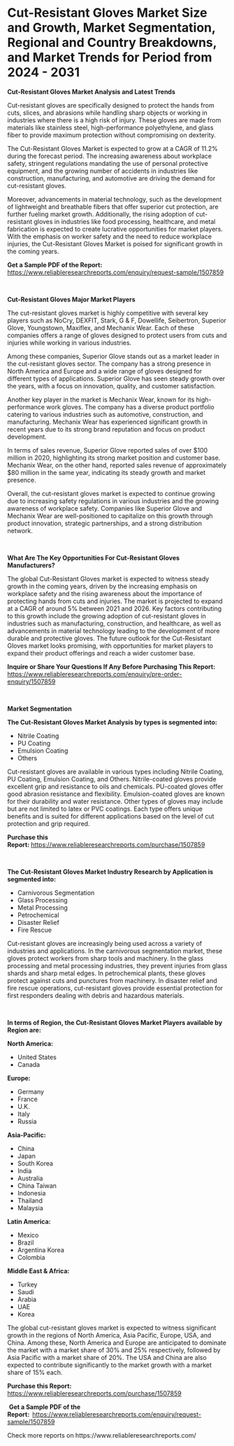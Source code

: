 <p><h1>Cut-Resistant Gloves Market Size and Growth, Market Segmentation, Regional and Country Breakdowns, and Market Trends for Period from 2024 -  2031</h1></p><p><strong>Cut-Resistant Gloves Market Analysis and Latest Trends</strong></p>
<p><p>Cut-resistant gloves are specifically designed to protect the hands from cuts, slices, and abrasions while handling sharp objects or working in industries where there is a high risk of injury. These gloves are made from materials like stainless steel, high-performance polyethylene, and glass fiber to provide maximum protection without compromising on dexterity.</p><p>The Cut-Resistant Gloves Market is expected to grow at a CAGR of 11.2% during the forecast period. The increasing awareness about workplace safety, stringent regulations mandating the use of personal protective equipment, and the growing number of accidents in industries like construction, manufacturing, and automotive are driving the demand for cut-resistant gloves.</p><p>Moreover, advancements in material technology, such as the development of lightweight and breathable fibers that offer superior cut protection, are further fueling market growth. Additionally, the rising adoption of cut-resistant gloves in industries like food processing, healthcare, and metal fabrication is expected to create lucrative opportunities for market players. With the emphasis on worker safety and the need to reduce workplace injuries, the Cut-Resistant Gloves Market is poised for significant growth in the coming years.</p></p>
<p><strong>Get a Sample PDF of the Report:&nbsp;</strong> <a href="https://www.reliableresearchreports.com/enquiry/request-sample/1507859">https://www.reliableresearchreports.com/enquiry/request-sample/1507859</a></p>
<p>&nbsp;</p>
<p><strong>Cut-Resistant Gloves Major Market Players</strong></p>
<p><p>The cut-resistant gloves market is highly competitive with several key players such as NoCry, DEXFIT, Stark, G & F, Dowellife, Seibertron, Superior Glove, Youngstown, Maxiflex, and Mechanix Wear. Each of these companies offers a range of gloves designed to protect users from cuts and injuries while working in various industries.</p><p>Among these companies, Superior Glove stands out as a market leader in the cut-resistant gloves sector. The company has a strong presence in North America and Europe and a wide range of gloves designed for different types of applications. Superior Glove has seen steady growth over the years, with a focus on innovation, quality, and customer satisfaction.</p><p>Another key player in the market is Mechanix Wear, known for its high-performance work gloves. The company has a diverse product portfolio catering to various industries such as automotive, construction, and manufacturing. Mechanix Wear has experienced significant growth in recent years due to its strong brand reputation and focus on product development.</p><p>In terms of sales revenue, Superior Glove reported sales of over $100 million in 2020, highlighting its strong market position and customer base. Mechanix Wear, on the other hand, reported sales revenue of approximately $80 million in the same year, indicating its steady growth and market presence.</p><p>Overall, the cut-resistant gloves market is expected to continue growing due to increasing safety regulations in various industries and the growing awareness of workplace safety. Companies like Superior Glove and Mechanix Wear are well-positioned to capitalize on this growth through product innovation, strategic partnerships, and a strong distribution network.</p></p>
<p>&nbsp;</p>
<p><strong>What Are The Key Opportunities For Cut-Resistant Gloves Manufacturers?</strong></p>
<p><p>The global Cut-Resistant Gloves market is expected to witness steady growth in the coming years, driven by the increasing emphasis on workplace safety and the rising awareness about the importance of protecting hands from cuts and injuries. The market is projected to expand at a CAGR of around 5% between 2021 and 2026. Key factors contributing to this growth include the growing adoption of cut-resistant gloves in industries such as manufacturing, construction, and healthcare, as well as advancements in material technology leading to the development of more durable and protective gloves. The future outlook for the Cut-Resistant Gloves market looks promising, with opportunities for market players to expand their product offerings and reach a wider customer base.</p></p>
<p><strong>Inquire or Share Your Questions If Any Before Purchasing This Report:</strong> <a href="https://www.reliableresearchreports.com/enquiry/pre-order-enquiry/1507859">https://www.reliableresearchreports.com/enquiry/pre-order-enquiry/1507859</a></p>
<p>&nbsp;</p>
<p><strong>Market Segmentation</strong></p>
<p><strong>The Cut-Resistant Gloves Market Analysis by types is segmented into:</strong></p>
<p><ul><li>Nitrile Coating</li><li>PU Coating</li><li>Emulsion Coating</li><li>Others</li></ul></p>
<p><p>Cut-resistant gloves are available in various types including Nitrile Coating, PU Coating, Emulsion Coating, and Others. Nitrile-coated gloves provide excellent grip and resistance to oils and chemicals. PU-coated gloves offer good abrasion resistance and flexibility. Emulsion-coated gloves are known for their durability and water resistance. Other types of gloves may include but are not limited to latex or PVC coatings. Each type offers unique benefits and is suited for different applications based on the level of cut protection and grip required.</p></p>
<p><strong>Purchase this Report:&nbsp;</strong><a href="https://www.reliableresearchreports.com/purchase/1507859">https://www.reliableresearchreports.com/purchase/1507859</a></p>
<p>&nbsp;</p>
<p><strong>The Cut-Resistant Gloves Market Industry Research by Application is segmented into:</strong></p>
<p><ul><li>Carnivorous Segmentation</li><li>Glass Processing</li><li>Metal Processing</li><li>Petrochemical</li><li>Disaster Relief</li><li>Fire Rescue</li></ul></p>
<p><p>Cut-resistant gloves are increasingly being used across a variety of industries and applications. In the carnivorous segmentation market, these gloves protect workers from sharp tools and machinery. In the glass processing and metal processing industries, they prevent injuries from glass shards and sharp metal edges. In petrochemical plants, these gloves protect against cuts and punctures from machinery. In disaster relief and fire rescue operations, cut-resistant gloves provide essential protection for first responders dealing with debris and hazardous materials.</p></p>
<p>&nbsp;</p>
<p><strong>In terms of Region, the Cut-Resistant Gloves Market Players available by Region are:</strong></p>
<p>
    <p> <strong> North America: </strong>
        <ul>
            <li>United States</li>
            <li>Canada</li>
        </ul>
        </p> 
    <p> <strong> Europe: </strong>
        <ul>
            <li>Germany</li>
            <li>France</li>
            <li>U.K.</li>
            <li>Italy</li>
            <li>Russia</li>
        </ul>
        </p> 
    <p> <strong> Asia-Pacific: </strong>
        <ul>
            <li>China</li>
            <li>Japan</li>
            <li>South Korea</li>
            <li>India</li>
            <li>Australia</li>
            <li>China Taiwan</li>
            <li>Indonesia</li>
            <li>Thailand</li>
            <li>Malaysia</li>
        </ul>
        </p> 
    <p> <strong> Latin America: </strong>
        <ul>
            <li>Mexico</li>
            <li>Brazil</li>
            <li>Argentina Korea</li>
            <li>Colombia</li>
        </ul>
        </p> 
    <p> <strong> Middle East & Africa: </strong>
        <ul>
            <li>Turkey</li>
            <li>Saudi</li>
            <li>Arabia</li>
            <li>UAE</li>
            <li>Korea</li>
        </ul>
    </p>
    </p>
<p><p>The global cut-resistant gloves market is expected to witness significant growth in the regions of North America, Asia Pacific, Europe, USA, and China. Among these, North America and Europe are anticipated to dominate the market with a market share of 30% and 25% respectively, followed by Asia Pacific with a market share of 20%. The USA and China are also expected to contribute significantly to the market growth with a market share of 15% each.</p></p>
<p><strong>Purchase this Report: </strong><a href="https://www.reliableresearchreports.com/purchase/1507859">https://www.reliableresearchreports.com/purchase/1507859</a></p>
<p>&nbsp;<strong>Get a Sample PDF of the Report:&nbsp;&nbsp;</strong><a href="https://www.reliableresearchreports.com/enquiry/request-sample/1507859">https://www.reliableresearchreports.com/enquiry/request-sample/1507859</a></p>
<p><strong></strong></p>
<p>Check more reports on https://www.reliableresearchreports.com/</p>